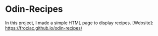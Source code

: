 # Odin-Recipes
In this project, I made a simple HTML page to display recipes.
[Website]: https://frociac.github.io/odin-recipes/
